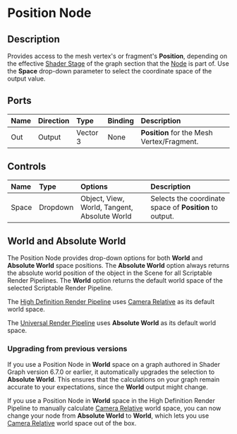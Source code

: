 # Position Node

## Description

Provides access to the mesh vertex's or fragment's **Position**, depending on the effective [Shader Stage](Shader-Stage.md) of the graph section that the [Node](Node.md) is part of. Use the **Space** drop-down parameter to select the coordinate space of the output value.

## Ports

| Name        | Direction           | Type  | Binding | Description |
|:------------ |:-------------|:-----|:---|:---|
| Out | Output      |    Vector 3 | None | **Position** for the Mesh Vertex/Fragment. |

## Controls

| Name        | Type           | Options  | Description |
|:------------ |:-------------|:-----|:---|
| Space | Dropdown | Object, View, World, Tangent, Absolute World | Selects the coordinate space of **Position** to output. |

## World and Absolute World
The Position Node provides drop-down options for both **World** and **Absolute World** space positions. The **Absolute World** option always returns the absolute world position of the object in the Scene for all Scriptable Render Pipelines. The **World** option returns the default world space of the selected Scriptable Render Pipeline.

The [High Definition Render Pipeline](https://docs.unity3d.com/Packages/com.unity.render-pipelines.high-definition@latest/index.html) uses [Camera Relative](https://docs.unity3d.com/Packages/com.unity.render-pipelines.high-definition@latest?preview=1&subfolder=/manual/Camera-Relative-Rendering.html) as its default world space.

The [Universal Render Pipeline](https://docs.unity3d.com/Manual/urp/urp-introduction.html) uses **Absolute World** as its default world space.

### Upgrading from previous versions
If you use a Position Node in **World** space on a graph authored in Shader Graph version 6.7.0 or earlier, it automatically upgrades the selection to **Absolute World**. This ensures that the calculations on your graph remain accurate to your expectations, since the **World** output might change.

If you use a Position Node in **World** space in the High Definition Render Pipeline to manually calculate [Camera Relative](https://docs.unity3d.com/Packages/com.unity.render-pipelines.high-definition@latest?preview=1&subfolder=/manual/Camera-Relative-Rendering.html) world space, you can now change your node from **Absolute World** to **World**, which lets you use [Camera Relative](https://docs.unity3d.com/Packages/com.unity.render-pipelines.high-definition@latest?preview=1&subfolder=/manual/Camera-Relative-Rendering.html) world space out of the box.
